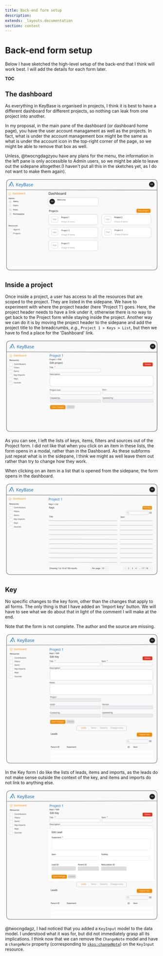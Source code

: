 ```yaml
---
title: Back-end form setup
description: 
extends: _layouts.documentation
section: content
---
```


# Back-end form setup

Below I have sketched the high-level setup of the back-end that I think will work best. I will add the details for each form later.

__TOC__

## The dashboard

As everything in KeyBase is organised in projects, I think it is best to have a different dashboard for different projects, so nothing can leak from one project into another.

In my proposal, in the main pane of the dashboard (or dashboard home page), you have the user account managament as well as the projects. In fact, what is under the account management box might be the same as what is under the account icon in the top-right corner of the page, so we might be able to remove that box as well.

Unless, &commat;twocngdagzyou have any plans for the menu, the information in the left pane is only accessible to Admin users, so we might
be able to leave out the sidepane altogether.(I haven't put all this in the sketches yet, as I do not want to make them again).

![](../../assets/images/keybase/keybase-dashboard-1.excalidraw.svg)


## Inside a project

Once inside a project, a user has access to all the resources that are scoped to
the project. They are listed in the sidepane. We have to experiment with where
the project header (here 'Project 1') goes. Here, the project header needs to
have a link under it, otherwise there is no way to get back to the Project form
while staying inside the project. Another way we can do it is by moving the
project header to the sidepane and add the project title to the breadcrumbs,
_e.g._, `Project 1 > Keys > List`, but then we have to find a place for the
'Dashboard' link.

![](../../assets/images/keybase/keybase-dashboard-2.excalidraw.svg)

As you can see, I left the lists of keys, items, filters and sources out of the
Project form. I did not like that when you click on an item in these lists, the
form opens in a modal, rather than in the Dashboard. As these subforms just
repeat what is in the sidepane, I think we might as well leave them out rather
than try to change how they work. 

When clicking on an item in a list that is opened from the sidepane, the form
opens in the dashboard.

![](../../assets/images/keybase/keybase-dashboard-3.excalidraw.svg)

## Key

No specific changes to the key form, other than the changes that apply to all
forms. The only thing is that I have added an 'Import key' button. We will have
to see what we do about that in light of the comment I will make at the end.

Note that the form is not complete. The author and the source are missing.

![](../../assets/images/keybase/keybase-dashboard-4.excalidraw.svg)

In the Key form I do like the lists of leads, items and imports, as the leads do
not make sense outside the context of the key, and items and imports do not link
to anything else.

![](../../assets/images/keybase/keybase-dashboard-5.excalidraw.svg)

<x-alert type="warning" title="Note">

&commat;twocngdagz, I had noticed that you added a `KeyInput` model to the data
model. I understood what it was for, but did not immediately grasp all its
implications. I think now that we can remove the `ChangeNote` model and have a
`changeNote` property (corresponding to
[`skos:changeNote`](https://www.w3.org/TR/2009/REC-skos-reference-20090818/#notes))
on the `KeyInput` resource.

</x-alert>


